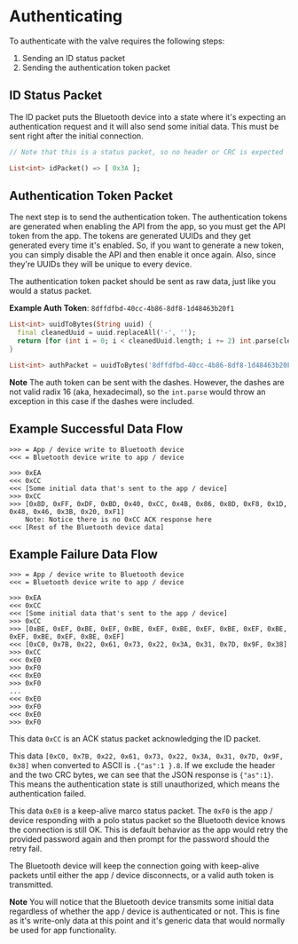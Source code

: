# Authenticating

To authenticate with the valve requires the following steps:

1. Sending an ID status packet
2. Sending the authentication token packet

## ID Status Packet

The ID packet puts the Bluetooth device into a state where it's expecting an authentication request and it will also send some initial data. This must be sent right after the initial connection.

```dart
// Note that this is a status packet, so no header or CRC is expected

List<int> idPacket() => [ 0x3A ];
```

## Authentication Token Packet

The next step is to send the authentication token. The authentication tokens are generated when enabling the API from the app, so you must get the API token from the app. The tokens are generated UUIDs and they get generated every time it's enabled. So, if you want to generate a new token, you can simply disable the API and then enable it once again. Also, since they're UUIDs they will be unique to every device.

The authentication token packet should be sent as raw data, just like you would a status packet.

**Example Auth Token**: `8dffdfbd-40cc-4b86-8df8-1d48463b20f1`

```dart
List<int> uuidToBytes(String uuid) {
  final cleanedUuid = uuid.replaceAll('-', '');
  return [for (int i = 0; i < cleanedUuid.length; i += 2) int.parse(cleanedUuid.substring(i, i + 2), radix: 16)];
}

List<int> authPacket = uuidToBytes('8dffdfbd-40cc-4b86-8df8-1d48463b20F1');
```

**Note**
The auth token can be sent with the dashes. However, the dashes are not valid radix 16 (aka, hexadecimal), so the `int.parse` would throw an exception in this case if the dashes were included.

## Example Successful Data Flow

```text
>>> = App / device write to Bluetooth device
<<< = Bluetooth device write to app / device

>>> 0xEA
<<< 0xCC
<<< [Some initial data that's sent to the app / device]
>>> 0xCC
>>> [0x8D, 0xFF, 0xDF, 0xBD, 0x40, 0xCC, 0x4B, 0x86, 0x8D, 0xF8, 0x1D, 0x48, 0x46, 0x3B, 0x20, 0xF1]
    Note: Notice there is no 0xCC ACK response here
<<< [Rest of the Bluetooth device data]
```

## Example Failure Data Flow

```text
>>> = App / device write to Bluetooth device
<<< = Bluetooth device write to app / device

>>> 0xEA
<<< 0xCC
<<< [Some initial data that's sent to the app / device]
>>> 0xCC
>>> [0xBE, 0xEF, 0xBE, 0xEF, 0xBE, 0xEF, 0xBE, 0xEF, 0xBE, 0xEF, 0xBE, 0xEF, 0xBE, 0xEF, 0xBE, 0xEF]
<<< [0xC0, 0x7B, 0x22, 0x61, 0x73, 0x22, 0x3A, 0x31, 0x7D, 0x9F, 0x38]
>>> 0xCC
<<< 0xE0
>>> 0xF0
<<< 0xE0
>>> 0xF0
...
<<< 0xE0
>>> 0xF0
<<< 0xE0
>>> 0xF0
```

This data `0xCC` is an ACK status packet acknowledging the ID packet.

This data `[0xC0, 0x7B, 0x22, 0x61, 0x73, 0x22, 0x3A, 0x31, 0x7D, 0x9F, 0x38]` when converted to ASCII is `.{"as":1 }.8`. If we exclude the header and the two CRC bytes, we can see that the JSON response is `{"as":1}`. This means the authentication state is still unauthorized, which means the authentication failed.

This data `0xE0` is a keep-alive marco status packet. The `0xF0` is the app / device responding with a polo status packet so the Bluetooth device knows the connection is still OK. This is default behavior as the app would retry the provided password again and then prompt for the password should the retry fail.

The Bluetooth device will keep the connection going with keep-alive packets until either the app / device disconnects, or a valid auth token is transmitted.

**Note**
You will notice that the Bluetooth device transmits some initial data regardless of whether the app / device is authenticated or not. This is fine as it's write-only data at this point and it's generic data that would normally be used for app functionality.
